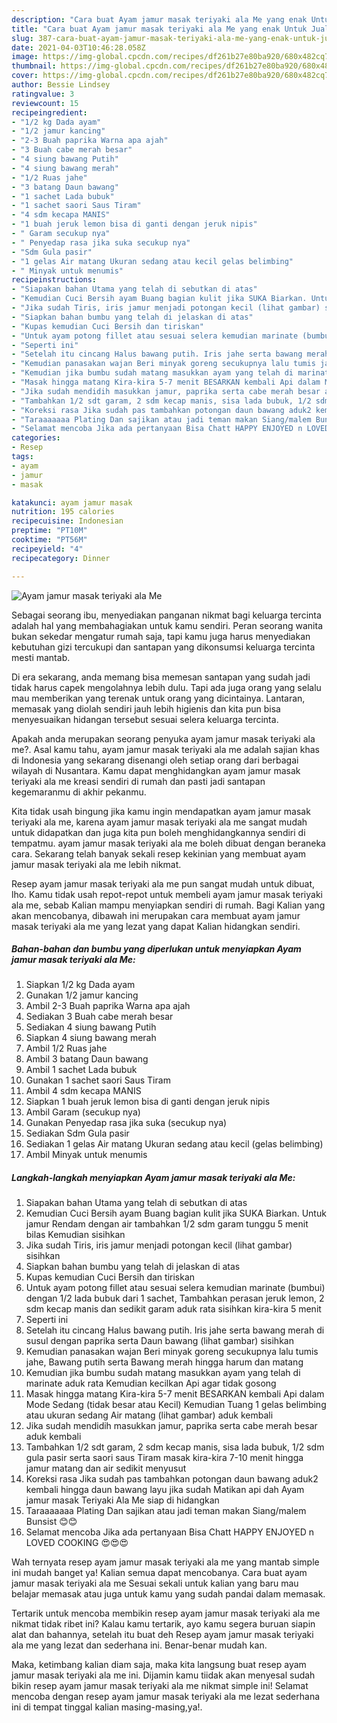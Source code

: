 ```yaml
---
description: "Cara buat Ayam jamur masak teriyaki ala Me yang enak Untuk Jualan"
title: "Cara buat Ayam jamur masak teriyaki ala Me yang enak Untuk Jualan"
slug: 387-cara-buat-ayam-jamur-masak-teriyaki-ala-me-yang-enak-untuk-jualan
date: 2021-04-03T10:46:28.058Z
image: https://img-global.cpcdn.com/recipes/df261b27e80ba920/680x482cq70/ayam-jamur-masak-teriyaki-ala-me-foto-resep-utama.jpg
thumbnail: https://img-global.cpcdn.com/recipes/df261b27e80ba920/680x482cq70/ayam-jamur-masak-teriyaki-ala-me-foto-resep-utama.jpg
cover: https://img-global.cpcdn.com/recipes/df261b27e80ba920/680x482cq70/ayam-jamur-masak-teriyaki-ala-me-foto-resep-utama.jpg
author: Bessie Lindsey
ratingvalue: 3
reviewcount: 15
recipeingredient:
- "1/2 kg Dada ayam"
- "1/2 jamur kancing"
- "2-3 Buah paprika Warna apa ajah"
- "3 Buah cabe merah besar"
- "4 siung bawang Putih"
- "4 siung bawang merah"
- "1/2 Ruas jahe"
- "3 batang Daun bawang"
- "1 sachet Lada bubuk"
- "1 sachet saori Saus Tiram"
- "4 sdm kecapa MANIS"
- "1 buah jeruk lemon bisa di ganti dengan jeruk nipis"
- " Garam secukup nya"
- " Penyedap rasa jika suka secukup nya"
- "Sdm Gula pasir"
- "1 gelas Air matang Ukuran sedang atau kecil gelas belimbing"
- " Minyak untuk menumis"
recipeinstructions:
- "Siapakan bahan Utama yang telah di sebutkan di atas"
- "Kemudian Cuci Bersih ayam Buang bagian kulit jika SUKA Biarkan. Untuk jamur Rendam dengan air tambahkan 1/2 sdm garam tunggu 5 menit bilas Kemudian sisihkan"
- "Jika sudah Tiris, iris jamur menjadi potongan kecil (lihat gambar) sisihkan"
- "Siapkan bahan bumbu yang telah di jelaskan di atas"
- "Kupas kemudian Cuci Bersih dan tiriskan"
- "Untuk ayam potong fillet atau sesuai selera kemudian marinate (bumbui) dengan 1/2 lada bubuk dari 1 sachet, Tambahkan perasan jeruk lemon, 2 sdm kecap manis dan sedikit garam aduk rata sisihkan kira-kira 5 menit"
- "Seperti ini"
- "Setelah itu cincang Halus bawang putih. Iris jahe serta bawang merah di susul dengan paprika serta Daun bawang (lihat gambar) sisihkan"
- "Kemudian panasakan wajan Beri minyak goreng secukupnya lalu tumis jahe, Bawang putih serta Bawang merah hingga harum dan matang"
- "Kemudian jika bumbu sudah matang masukkan ayam yang telah di marinate aduk rata Kemudian kecilkan Api agar tidak gosong"
- "Masak hingga matang Kira-kira 5-7 menit BESARKAN kembali Api dalam Mode Sedang (tidak besar atau Kecil) Kemudian Tuang 1 gelas belimbing atau ukuran sedang Air matang (lihat gambar) aduk kembali"
- "Jika sudah mendidih masukkan jamur, paprika serta cabe merah besar aduk kembali"
- "Tambahkan 1/2 sdt garam, 2 sdm kecap manis, sisa lada bubuk, 1/2 sdm gula pasir serta saori saus Tiram masak kira-kira 7-10 menit hingga jamur matang dan air sedikit menyusut"
- "Koreksi rasa Jika sudah pas tambahkan potongan daun bawang aduk2 kembali hingga daun bawang layu jika sudah Matikan api dah Ayam jamur masak Teriyaki Ala Me siap di hidangkan"
- "Taraaaaaaa Plating Dan sajikan atau jadi teman makan Siang/malem Bunsist 😊😊"
- "Selamat mencoba Jika ada pertanyaan Bisa Chatt HAPPY ENJOYED n LOVED COOKING 😍😍😍"
categories:
- Resep
tags:
- ayam
- jamur
- masak

katakunci: ayam jamur masak 
nutrition: 195 calories
recipecuisine: Indonesian
preptime: "PT10M"
cooktime: "PT56M"
recipeyield: "4"
recipecategory: Dinner

---
```



![Ayam jamur masak teriyaki ala Me](https://img-global.cpcdn.com/recipes/df261b27e80ba920/680x482cq70/ayam-jamur-masak-teriyaki-ala-me-foto-resep-utama.jpg)

Sebagai seorang ibu, menyediakan panganan nikmat bagi keluarga tercinta adalah hal yang membahagiakan untuk kamu sendiri. Peran seorang  wanita bukan sekedar mengatur rumah saja, tapi kamu juga harus menyediakan kebutuhan gizi tercukupi dan santapan yang dikonsumsi keluarga tercinta mesti mantab.

Di era  sekarang, anda memang bisa memesan santapan yang sudah jadi tidak harus capek mengolahnya lebih dulu. Tapi ada juga orang yang selalu mau memberikan yang terenak untuk orang yang dicintainya. Lantaran, memasak yang diolah sendiri jauh lebih higienis dan kita pun bisa menyesuaikan hidangan tersebut sesuai selera keluarga tercinta. 



Apakah anda merupakan seorang penyuka ayam jamur masak teriyaki ala me?. Asal kamu tahu, ayam jamur masak teriyaki ala me adalah sajian khas di Indonesia yang sekarang disenangi oleh setiap orang dari berbagai wilayah di Nusantara. Kamu dapat menghidangkan ayam jamur masak teriyaki ala me kreasi sendiri di rumah dan pasti jadi santapan kegemaranmu di akhir pekanmu.

Kita tidak usah bingung jika kamu ingin mendapatkan ayam jamur masak teriyaki ala me, karena ayam jamur masak teriyaki ala me sangat mudah untuk didapatkan dan juga kita pun boleh menghidangkannya sendiri di tempatmu. ayam jamur masak teriyaki ala me boleh dibuat dengan beraneka cara. Sekarang telah banyak sekali resep kekinian yang membuat ayam jamur masak teriyaki ala me lebih nikmat.

Resep ayam jamur masak teriyaki ala me pun sangat mudah untuk dibuat, lho. Kamu tidak usah repot-repot untuk membeli ayam jamur masak teriyaki ala me, sebab Kalian mampu menyiapkan sendiri di rumah. Bagi Kalian yang akan mencobanya, dibawah ini merupakan cara membuat ayam jamur masak teriyaki ala me yang lezat yang dapat Kalian hidangkan sendiri.

<!--inarticleads1-->

##### Bahan-bahan dan bumbu yang diperlukan untuk menyiapkan Ayam jamur masak teriyaki ala Me:

1. Siapkan 1/2 kg Dada ayam
1. Gunakan 1/2 jamur kancing
1. Ambil 2-3 Buah paprika Warna apa ajah
1. Sediakan 3 Buah cabe merah besar
1. Sediakan 4 siung bawang Putih
1. Siapkan 4 siung bawang merah
1. Ambil 1/2 Ruas jahe
1. Ambil 3 batang Daun bawang
1. Ambil 1 sachet Lada bubuk
1. Gunakan 1 sachet saori Saus Tiram
1. Ambil 4 sdm kecapa MANIS
1. Siapkan 1 buah jeruk lemon bisa di ganti dengan jeruk nipis
1. Ambil  Garam (secukup nya)
1. Gunakan  Penyedap rasa jika suka (secukup nya)
1. Sediakan Sdm Gula pasir
1. Sediakan 1 gelas Air matang Ukuran sedang atau kecil (gelas belimbing)
1. Ambil  Minyak untuk menumis




<!--inarticleads2-->

##### Langkah-langkah menyiapkan Ayam jamur masak teriyaki ala Me:

1. Siapakan bahan Utama yang telah di sebutkan di atas
1. Kemudian Cuci Bersih ayam Buang bagian kulit jika SUKA Biarkan. Untuk jamur Rendam dengan air tambahkan 1/2 sdm garam tunggu 5 menit bilas Kemudian sisihkan
1. Jika sudah Tiris, iris jamur menjadi potongan kecil (lihat gambar) sisihkan
1. Siapkan bahan bumbu yang telah di jelaskan di atas
1. Kupas kemudian Cuci Bersih dan tiriskan
1. Untuk ayam potong fillet atau sesuai selera kemudian marinate (bumbui) dengan 1/2 lada bubuk dari 1 sachet, Tambahkan perasan jeruk lemon, 2 sdm kecap manis dan sedikit garam aduk rata sisihkan kira-kira 5 menit
1. Seperti ini
1. Setelah itu cincang Halus bawang putih. Iris jahe serta bawang merah di susul dengan paprika serta Daun bawang (lihat gambar) sisihkan
1. Kemudian panasakan wajan Beri minyak goreng secukupnya lalu tumis jahe, Bawang putih serta Bawang merah hingga harum dan matang
1. Kemudian jika bumbu sudah matang masukkan ayam yang telah di marinate aduk rata Kemudian kecilkan Api agar tidak gosong
1. Masak hingga matang Kira-kira 5-7 menit BESARKAN kembali Api dalam Mode Sedang (tidak besar atau Kecil) Kemudian Tuang 1 gelas belimbing atau ukuran sedang Air matang (lihat gambar) aduk kembali
1. Jika sudah mendidih masukkan jamur, paprika serta cabe merah besar aduk kembali
1. Tambahkan 1/2 sdt garam, 2 sdm kecap manis, sisa lada bubuk, 1/2 sdm gula pasir serta saori saus Tiram masak kira-kira 7-10 menit hingga jamur matang dan air sedikit menyusut
1. Koreksi rasa Jika sudah pas tambahkan potongan daun bawang aduk2 kembali hingga daun bawang layu jika sudah Matikan api dah Ayam jamur masak Teriyaki Ala Me siap di hidangkan
1. Taraaaaaaa Plating Dan sajikan atau jadi teman makan Siang/malem Bunsist 😊😊
1. Selamat mencoba Jika ada pertanyaan Bisa Chatt HAPPY ENJOYED n LOVED COOKING 😍😍😍




Wah ternyata resep ayam jamur masak teriyaki ala me yang mantab simple ini mudah banget ya! Kalian semua dapat mencobanya. Cara buat ayam jamur masak teriyaki ala me Sesuai sekali untuk kalian yang baru mau belajar memasak atau juga untuk kamu yang sudah pandai dalam memasak.

Tertarik untuk mencoba membikin resep ayam jamur masak teriyaki ala me nikmat tidak ribet ini? Kalau kamu tertarik, ayo kamu segera buruan siapin alat dan bahannya, setelah itu buat deh Resep ayam jamur masak teriyaki ala me yang lezat dan sederhana ini. Benar-benar mudah kan. 

Maka, ketimbang kalian diam saja, maka kita langsung buat resep ayam jamur masak teriyaki ala me ini. Dijamin kamu tiidak akan menyesal sudah bikin resep ayam jamur masak teriyaki ala me nikmat simple ini! Selamat mencoba dengan resep ayam jamur masak teriyaki ala me lezat sederhana ini di tempat tinggal kalian masing-masing,ya!.

